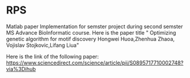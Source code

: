 # RPS

Matlab paper Implementation for semster project during second semster MS Advance BioInformatic course. Here is the paper title " Optimizing genetic algorithm for motif discovery
Hongwei Huoa,Zhenhua Zhaoa, Vojislav Stojkovic,Lifang Liua"

Here is the link of the following paper: https://www.sciencedirect.com/science/article/pii/S0895717710002748?via%3Dihub
